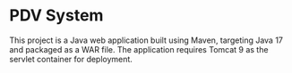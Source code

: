 # PDV System 
This project is a Java web application built using Maven, targeting Java 17 and packaged as a WAR file. 
The application requires Tomcat 9 as the servlet container for deployment. 
